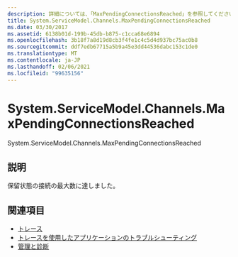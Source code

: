 ```yaml
---
description: 詳細については、「MaxPendingConnectionsReached」を参照してください。
title: System.ServiceModel.Channels.MaxPendingConnectionsReached
ms.date: 03/30/2017
ms.assetid: 6138b01d-199b-45db-b875-c1cca68e6894
ms.openlocfilehash: 3b18f7a8d19d8cb3f4fe1c4c5d4d937bc75ac0b8
ms.sourcegitcommit: ddf7edb67715a5b9a45e3dd44536dabc153c1de0
ms.translationtype: MT
ms.contentlocale: ja-JP
ms.lasthandoff: 02/06/2021
ms.locfileid: "99635156"
---
```

# <a name="systemservicemodelchannelsmaxpendingconnectionsreached"></a>System.ServiceModel.Channels.MaxPendingConnectionsReached

System.ServiceModel.Channels.MaxPendingConnectionsReached  
  
## <a name="description"></a>説明  

 保留状態の接続の最大数に達しました。  
  
## <a name="see-also"></a>関連項目

- [トレース](index.md)
- [トレースを使用したアプリケーションのトラブルシューティング](using-tracing-to-troubleshoot-your-application.md)
- [管理と診断](../index.md)
